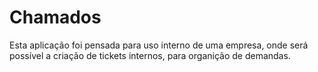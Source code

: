 # Chamados

Esta aplicação foi pensada para uso interno de uma empresa, onde será possível a criação de tickets internos, para organição de demandas.